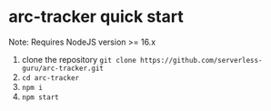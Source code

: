 # arc-tracker quick start

Note: Requires NodeJS version >= 16.x

1. clone the repository `git clone https://github.com/serverless-guru/arc-tracker.git`
2. `cd arc-tracker`
3. `npm i`
4. `npm start`
